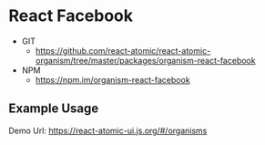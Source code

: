 React Facebook 
===============
<!--hidden-->
   * GIT
      * https://github.com/react-atomic/react-atomic-organism/tree/master/packages/organism-react-facebook 
   * NPM
      * https://npm.im/organism-react-facebook

## Example Usage
Demo Url:
https://react-atomic-ui.js.org/#/organisms
<!--/hidden-->



